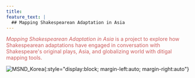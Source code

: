```yaml
---
title: 
feature_text: |
  ## Mapping Shakespearean Adaptation in Asia
---
```


<span style="color: indianred;">*Mapping Shakespearean Adaptation in Asia* is a project to explore how Shakespearean adaptations have engaged in conversation with Shakespeare's original plays, Asia, and globalizing world with ditigal mapping tools.</span>

![MSND_Korea](https://globalshakespeares.mit.edu/wp-content/uploads/MSND-South-Korea-500.jpg){:style="display:block; margin-left:auto; margin-right:auto"}
